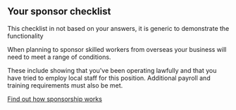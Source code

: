 ## Your sponsor checklist

<p>
<div class="prototype-warning">
  <div class="prototype-warning-text">
  <i class="fa fa-exclamation-triangle warning-triangle"></i>
 This checklist in not based on your answers, it is generic to demonstrate the functionality
</div>
</div>
</p>

When planning to sponsor skilled workers from overseas your business will need to meet a range of conditions.

These include showing that you've been operating lawfully and that you have tried to employ local staff for this position. Additional payroll and training requirements must also be met.

[Find out how sponsorship works](#)
